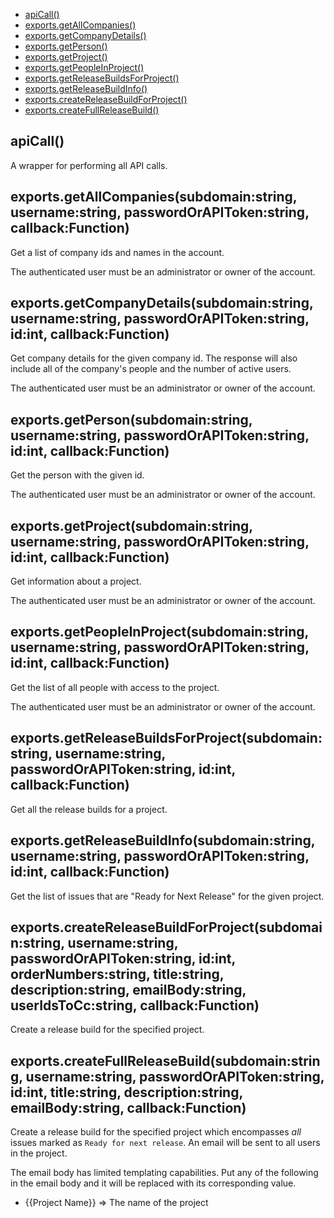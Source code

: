   - [apiCall()](#apicall)
  - [exports.getAllCompanies()](#exportsgetallcompaniessubdomainstringusernamestringpasswordorapitokenstringcallbackfunction)
  - [exports.getCompanyDetails()](#exportsgetcompanydetailssubdomainstringusernamestringpasswordorapitokenstringidintcallbackfunction)
  - [exports.getPerson()](#exportsgetpersonsubdomainstringusernamestringpasswordorapitokenstringidintcallbackfunction)
  - [exports.getProject()](#exportsgetprojectsubdomainstringusernamestringpasswordorapitokenstringidintcallbackfunction)
  - [exports.getPeopleInProject()](#exportsgetpeopleinprojectsubdomainstringusernamestringpasswordorapitokenstringidintcallbackfunction)
  - [exports.getReleaseBuildsForProject()](#exportsgetreleasebuildsforprojectsubdomainstringusernamestringpasswordorapitokenstringidintcallbackfunction)
  - [exports.getReleaseBuildInfo()](#exportsgetreleasebuildinfosubdomainstringusernamestringpasswordorapitokenstringidintcallbackfunction)
  - [exports.createReleaseBuildForProject()](#exportscreatereleasebuildforprojectsubdomainstringusernamestringpasswordorapitokenstringidintordernumbersstringtitlestringdescriptionstringemailbodystringuseridstoccstringcallbackfunction)
  - [exports.createFullReleaseBuild()](#exportscreatefullreleasebuildsubdomainstringusernamestringpasswordorapitokenstringidinttitlestringdescriptionstringemailbodystringcallbackfunction)

## apiCall()

  <p>A wrapper for performing all API calls.</p>

## exports.getAllCompanies(subdomain:string, username:string, passwordOrAPIToken:string, callback:Function)

  <p>Get a list of company ids and names in the account.</p>
  <p>The authenticated user must be an administrator or
  owner of the account.</p>

## exports.getCompanyDetails(subdomain:string, username:string, passwordOrAPIToken:string, id:int, callback:Function)

  <p>Get company details for the given company id. The
  response will also include all of the company&#39;s people
  and the number of active users.</p>
  <p>The authenticated user must be an administrator or
  owner of the account.</p>

## exports.getPerson(subdomain:string, username:string, passwordOrAPIToken:string, id:int, callback:Function)

  <p>Get the person with the given id.</p>
  <p>The authenticated user must be an administrator or
  owner of the account.</p>

## exports.getProject(subdomain:string, username:string, passwordOrAPIToken:string, id:int, callback:Function)

  <p>Get information about a project.</p>
  <p>The authenticated user must be an administrator or
  owner of the account.</p>

## exports.getPeopleInProject(subdomain:string, username:string, passwordOrAPIToken:string, id:int, callback:Function)

  <p>Get the list of all people with access to the project.</p>
  <p>The authenticated user must be an administrator or
  owner of the account.</p>

## exports.getReleaseBuildsForProject(subdomain:string, username:string, passwordOrAPIToken:string, id:int, callback:Function)

  <p>Get all the release builds for a project.</p>

## exports.getReleaseBuildInfo(subdomain:string, username:string, passwordOrAPIToken:string, id:int, callback:Function)

  <p>Get the list of issues that are &quot;Ready for Next Release&quot; for
  the given project.</p>

## exports.createReleaseBuildForProject(subdomain:string, username:string, passwordOrAPIToken:string, id:int, orderNumbers:string, title:string, description:string, emailBody:string, userIdsToCc:string, callback:Function)

  <p>Create a release build for the specified project.</p>

## exports.createFullReleaseBuild(subdomain:string, username:string, passwordOrAPIToken:string, id:int, title:string, description:string, emailBody:string, callback:Function)

  <p>Create a release build for the specified project which encompasses <em>all</em> issues
  marked as <code>Ready for next release</code>. An email will be sent to all users in the project.</p>
  <p>The email body has limited templating capabilities. Put any of the following in the email
  body and it will be replaced with its corresponding value.</p>
  <ul>
  <li>{{Project Name}} =&gt; The name of the project</li>
  </ul>
